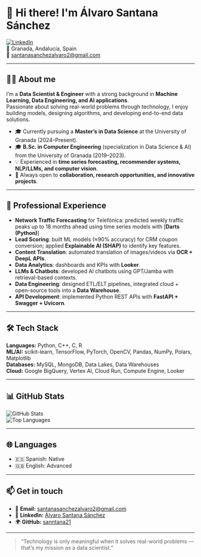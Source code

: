 # 👋 Hi there! I'm Álvaro Santana Sánchez

[![LinkedIn](https://img.shields.io/badge/LinkedIn-Alvaro%20Santana%20Sanchez-0A66C2?logo=linkedin&logoColor=white)](https://www.linkedin.com/in/alvaro-santana-sanchez/)  
📍 Granada, Andalucía, Spain  
📧 santanasanchezalvaro2@gmail.com  

---

## 🧑‍💻 About me

I’m a **Data Scientist & Engineer** with a strong background in **Machine Learning, Data Engineering, and AI applications**.  
Passionate about solving real-world problems through technology, I enjoy building models, designing algorithms, and developing end-to-end data solutions.  

- 🎓 Currently pursuing a **Master’s in Data Science** at the University of Granada (2024–Present).  
- 🎓 **B.Sc. in Computer Engineering** (specialization in Data Science & AI) from the University of Granada (2019–2023).  
- 💡 Experienced in **time series forecasting, recommender systems, NLP/LLMs, and computer vision**.  
- 🚀 Always open to **collaboration, research opportunities, and innovative projects**.  

---

## 💼 Professional Experience

- **Network Traffic Forecasting** for Telefónica: predicted weekly traffic peaks up to 18 months ahead using time series models with [**Darts (Python)**]
- **Lead Scoring**: built ML models (≈90% accuracy) for CRM coupon conversion; applied **Explainable AI (SHAP)** to identify key features.  
- **Content Translation**: automated translation of images/videos via **OCR + DeepL APIs**.  
- **Data Analytics**: dashboards and KPIs with **Looker**.  
- **LLMs & Chatbots**: developed AI chatbots using GPT/Jamba with retrieval-based contexts.  
- **Data Engineering**: designed ETL/ELT pipelines, integrated cloud + open-source tools into a **Data Warehouse**.  
- **API Development**: implemented Python REST APIs with **FastAPI + Swagger + Uvicorn**.  

---

## 🛠️ Tech Stack

**Languages:** Python, C++, C, R  
**ML/AI:** scikit-learn, TensorFlow, PyTorch, OpenCV, Pandas, NumPy, Polars, Matplotlib  
**Databases:** MySQL, MongoDB, Data Lakes, Data Warehouses  
**Cloud:** Google BigQuery, Vertex AI, Cloud Run, Compute Engine, Looker  

---

## 📊 GitHub Stats

![GitHub Stats](https://github-readme-stats.vercel.app/api?username=sanntana21&show_icons=true&theme=dark)  
![Top Languages](https://github-readme-stats.vercel.app/api/top-langs/?username=sanntana21&layout=compact&theme=dark)  

---

## 🌐 Languages

- 🇪🇸 Spanish: Native  
- 🇬🇧 English: Advanced  

---

## 📫 Get in touch

- 📧 **Email:** santanasanchezalvaro2@gmail.com  
- 💼 **LinkedIn:** [Álvaro Santana Sánchez](https://www.linkedin.com/in/alvaro-santana-sanchez/)  
- 🌍 **GitHub:** [sanntana21](https://github.com/sanntana21)  

---

> “Technology is only meaningful when it solves real-world problems — that’s my mission as a data scientist.”

